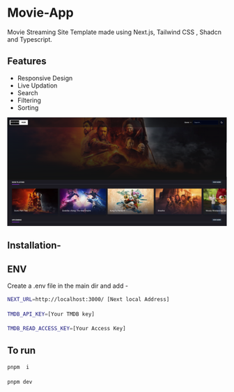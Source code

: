 # Movie-App
Movie Streaming Site Template made using Next.js, Tailwind CSS , Shadcn and Typescript.


## Features
- Responsive Design
- Live Updation
- Search
- Filtering
- Sorting

<p align="center">
<img src="https://raw.githubusercontent.com/himuexe/Movie-App/main/moovieshub/src/assets/Capture.PNG">





## Installation-


## ENV
Create a .env file in the main dir  and add -

```bash
NEXT_URL=http://localhost:3000/ [Next local Address]

TMDB_API_KEY=[Your TMDB key]

TMDB_READ_ACCESS_KEY=[Your Access Key]
```




## To run 
```bash
pnpm  i

pnpm dev
```